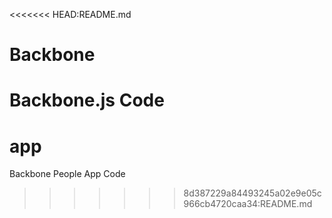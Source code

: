 <<<<<<< HEAD:README.md
# Backbone
Backbone.js Code
=======
# app
Backbone People App Code
>>>>>>> 8d387229a84493245a02e9e05c966cb4720caa34:README.md

